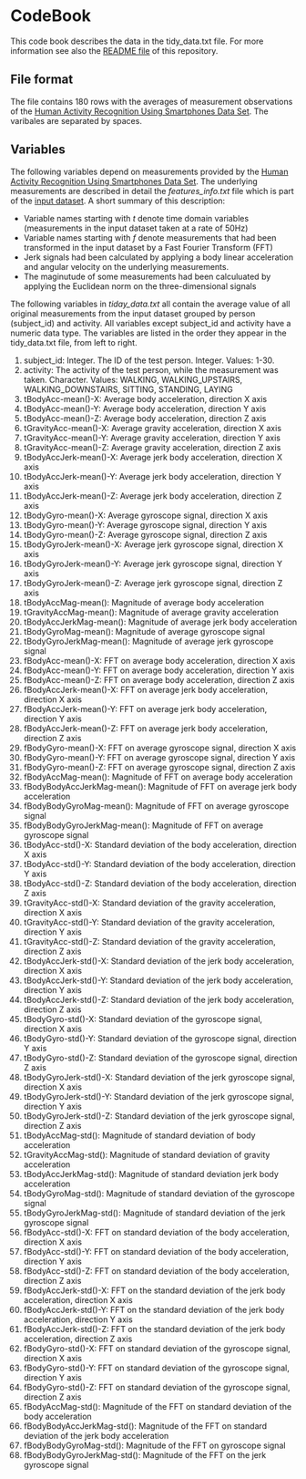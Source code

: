 # CodeBook
This code book describes the data in the tidy_data.txt file. For more information see also the [README file](https://github.com/arne7777777/Coursera_GettingCleaningData/blob/master/README.md) of this repository.

## File format
The file contains 180 rows with the averages of measurement observations of the [Human Activity Recognition Using Smartphones Data Set](http://archive.ics.uci.edu/ml/datasets/Human+Activity+Recognition+Using+Smartphones). The varibales are separated by spaces.

## Variables
The following variables depend on measurements provided by the [Human Activity Recognition Using Smartphones Data Set](http://archive.ics.uci.edu/ml/datasets/Human+Activity+Recognition+Using+Smartphones). The underlying measurements are described in detail the *features_info.txt* file which is part of the [input dataset](https://d396qusza40orc.cloudfront.net/getdata%2Fprojectfiles%2FUCI%20HAR%20Dataset.zip). A short summary of this description:
* Variable names starting with *t* denote time domain variables (measurements in the input dataset taken at a rate of 50Hz)
* Variable names starting with *f* denote measurements that had been transformed in the input dataset by a Fast Fourier Transform (FFT)
* Jerk signals had been calculated by applying a body linear acceleration and angular velocity on the underlying measurements.
* The maginutude of some measurements had been calculuated by applying the Euclidean norm on the three-dimensional signals

The following variables in *tiday_data.txt* all contain the average value of all original measurements from the input dataset grouped by person (subject_id) and activity. All variables except subject_id and activity have a numeric data type. The variables are listed in the order they appear in the tidy_data.txt file, from left to right.


1. subject_id: Integer. The ID of the test person. Integer. Values: 1-30.
1. activity: The activity of the test person, while the measurement was taken. Character. Values: WALKING, WALKING_UPSTAIRS, WALKING_DOWNSTAIRS, SITTING, STANDING, LAYING
1. tBodyAcc-mean()-X: Average body acceleration, direction X axis
1. tBodyAcc-mean()-Y: Average body acceleration, direction Y axis
1. tBodyAcc-mean()-Z: Average body acceleration, direction Z axis
1. tGravityAcc-mean()-X: Average gravity acceleration, direction X axis
1. tGravityAcc-mean()-Y: Average gravity acceleration, direction Y axis
1. tGravityAcc-mean()-Z: Average gravity acceleration, direction Z axis
1. tBodyAccJerk-mean()-X: Average jerk body acceleration, direction X axis
1. tBodyAccJerk-mean()-Y: Average jerk body acceleration, direction Y axis
1. tBodyAccJerk-mean()-Z: Average jerk body acceleration, direction Z axis
1. tBodyGyro-mean()-X: Average gyroscope signal, direction X axis
1. tBodyGyro-mean()-Y: Average gyroscope signal, direction Y axis
1. tBodyGyro-mean()-Z: Average gyroscope signal, direction Z axis
1. tBodyGyroJerk-mean()-X: Average jerk gyroscope signal, direction X axis
1. tBodyGyroJerk-mean()-Y: Average jerk gyroscope signal, direction Y axis
1. tBodyGyroJerk-mean()-Z: Average jerk gyroscope signal, direction Z axis
1. tBodyAccMag-mean(): Magnitude of average body acceleration
1. tGravityAccMag-mean(): Magnitude of average gravity acceleration
1. tBodyAccJerkMag-mean(): Magnitude of average jerk body acceleration
1. tBodyGyroMag-mean(): Magnitude of average gyroscope signal
1. tBodyGyroJerkMag-mean(): Magnitude of average jerk gyroscope signal
1. fBodyAcc-mean()-X: FFT on average body acceleration, direction X axis
1. fBodyAcc-mean()-Y: FFT on average body acceleration, direction Y axis
1. fBodyAcc-mean()-Z: FFT on average body acceleration, direction Z axis
1. fBodyAccJerk-mean()-X: FFT on average jerk body acceleration, direction X axis
1. fBodyAccJerk-mean()-Y: FFT on average jerk body acceleration, direction Y axis
1. fBodyAccJerk-mean()-Z: FFT on average jerk body acceleration, direction Z axis
1. fBodyGyro-mean()-X: FFT on average gyroscope signal, direction X axis
1. fBodyGyro-mean()-Y: FFT on average gyroscope signal, direction Y axis
1. fBodyGyro-mean()-Z: FFT on average gyroscope signal, direction Z axis
1. fBodyAccMag-mean(): Magnitude of FFT on average body acceleration
1. fBodyBodyAccJerkMag-mean(): Magnitude of FFT on average jerk body acceleration
1. fBodyBodyGyroMag-mean(): Magnitude of FFT on average gyroscope signal
1. fBodyBodyGyroJerkMag-mean(): Magnitude of FFT on average gyroscope signal
1. tBodyAcc-std()-X: Standard deviation of the body acceleration, direction X axis
1. tBodyAcc-std()-Y: Standard deviation of the body acceleration, direction Y axis
1. tBodyAcc-std()-Z: Standard deviation of the body acceleration, direction Z axis
1. tGravityAcc-std()-X: Standard deviation of the gravity acceleration, direction X axis
1. tGravityAcc-std()-Y: Standard deviation of the gravity acceleration, direction Y axis
1. tGravityAcc-std()-Z: Standard deviation of the gravity acceleration, direction Z axis
1. tBodyAccJerk-std()-X: Standard deviation of the jerk body acceleration, direction X axis
1. tBodyAccJerk-std()-Y: Standard deviation of the jerk body acceleration, direction Y axis
1. tBodyAccJerk-std()-Z: Standard deviation of the jerk body acceleration, direction Z axis
1. tBodyGyro-std()-X: Standard deviation of the gyroscope signal, direction X axis
1. tBodyGyro-std()-Y: Standard deviation of the gyroscope signal, direction Y axis
1. tBodyGyro-std()-Z: Standard deviation of the gyroscope signal, direction Z axis
1. tBodyGyroJerk-std()-X: Standard deviation of the jerk gyroscope signal, direction X axis
1. tBodyGyroJerk-std()-Y: Standard deviation of the jerk gyroscope signal, direction Y axis
1. tBodyGyroJerk-std()-Z: Standard deviation of the jerk gyroscope signal, direction Z axis
1. tBodyAccMag-std(): Magnitude of standard deviation of body acceleration
1. tGravityAccMag-std(): Magnitude of standard deviation of gravity acceleration
1. tBodyAccJerkMag-std(): Magnitude of standard deviation jerk body acceleration
1. tBodyGyroMag-std(): Magnitude of standard deviation of the gyroscope signal
1. tBodyGyroJerkMag-std(): Magnitude of  standard deviation of the jerk gyroscope signal
1. fBodyAcc-std()-X: FFT on standard deviation of the body acceleration, direction X axis
1. fBodyAcc-std()-Y: FFT on standard deviation of the body acceleration, direction Y axis
1. fBodyAcc-std()-Z: FFT on standard deviation of the body acceleration, direction Z axis
1. fBodyAccJerk-std()-X: FFT on the standard deviation of the jerk body acceleration, direction X axis
1. fBodyAccJerk-std()-Y: FFT on the standard deviation of the jerk body acceleration, direction Y axis
1. fBodyAccJerk-std()-Z: FFT on the standard deviation of the jerk body acceleration, direction Z axis
1. fBodyGyro-std()-X: FFT on standard deviation of the gyroscope signal, direction X axis
1. fBodyGyro-std()-Y: FFT on standard deviation of the gyroscope signal, direction Y axis
1. fBodyGyro-std()-Z: FFT on standard deviation of the gyroscope signal, direction Z axis
1. fBodyAccMag-std(): Magnitude of the FFT on standard deviation of the body acceleration
1. fBodyBodyAccJerkMag-std(): Magnitude of the FFT on standard deviation of the jerk body acceleration
1. fBodyBodyGyroMag-std(): Magnitude of the FFT on gyroscope signal
1. fBodyBodyGyroJerkMag-std(): Magnitude of the FFT on the jerk gyroscope signal

